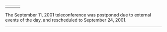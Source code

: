 


|  |  |  |
| --- | --- | --- |
|  |  |  |



The September 11, 2001 teleconference was postponed due to external events of the day, and rescheduled to September 24, 2001.





---


